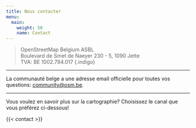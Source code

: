 ```yaml
---
title: Nous contacter
menu:
  main:
    weight: 50
    name: Contact
---
```



> OpenStreetMap Belgium ASBL  
> Boulevard de Smet de Naeyer 230 - 5, 1090 Jette  
> TVA: BE 1002.794.017
{.indigo}

---

La communauté belge a une adresse email officielle pour toutes vos questions: <community@osm.be>.

---

Vous voulez en savoir plus sur la cartographie? Choisissez le canal que vous préférez ci-dessous!

{{< contact >}}